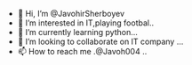 - 👋 Hi, I’m @JavohirSherboyev
- 👀 I’m interested in IT,playing footbal..
- 🌱 I’m currently learning python...
- 💞️ I’m looking to collaborate on IT company ...
- 📫 How to reach me .@Javoh004
..

<!---
JavohirSherboyev/JavohirSherboyev is a ✨ special ✨ repository because its `README.md` (this file) appears on your GitHub profile.
You can click the Preview link to take a look at your changes.
--->
